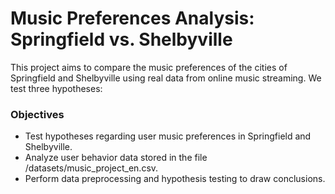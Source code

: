 # Music Preferences Analysis: Springfield vs. Shelbyville

This project aims to compare the music preferences of the cities of Springfield and Shelbyville using real data from online music streaming. We test three hypotheses:

### Objectives

- Test hypotheses regarding user music preferences in Springfield and Shelbyville.
- Analyze user behavior data stored in the file /datasets/music_project_en.csv.
- Perform data preprocessing and hypothesis testing to draw conclusions.

